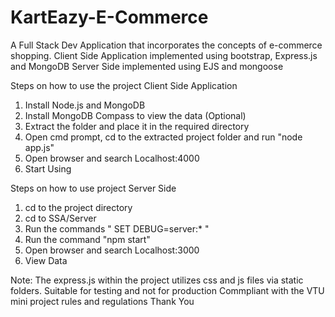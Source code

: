 # KartEazy-E-Commerce
A Full Stack Dev Application that incorporates the concepts of e-commerce shopping.
Client Side Application implemented using bootstrap, Express.js and MongoDB
Server Side implemented using EJS and mongoose

Steps on how to use the project Client Side Application
1. Install Node.js and MongoDB
2. Install MongoDB Compass to view the data (Optional)
3. Extract the folder and place it in the required directory
4. Open cmd prompt, cd to the extracted project folder and run "node app.js"
5. Open browser and search Localhost:4000
6. Start Using

Steps on how to use project Server Side
1. cd to the project directory
2. cd to SSA/Server
3. Run the commands " SET DEBUG=server:* "
4. Run the command "npm start"
5. Open browser and search Localhost:3000
6. View Data

Note: The express.js within the project utilizes css and js files via static folders. Suitable for testing and not for production
Commpliant with the VTU mini project rules and regulations
Thank You

